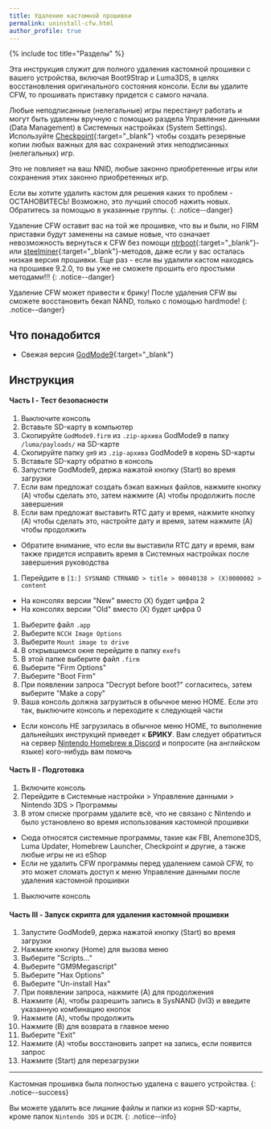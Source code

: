 ```yaml
---
title: Удаление кастомной прошивки
permalink: uninstall-cfw.html
author_profile: true
---
```

{% include toc title="Разделы" %}

Эта инструкция служит для полного удаления кастомной прошивки с вашего устройства, включая Boot9Strap и Luma3DS, в целях восстановления оригинального состояния консоли. Если вы удалите CFW, то прошивать приставку придется с самого начала.

Любые неподписанные (нелегальные) игры перестанут работать и могут быть удалены вручную с помощью раздела Управление данными (Data Management) в Системных настройках (System Settings). Используйте [Checkpoint](https://github.com/FlagBrew/Checkpoint/releases/latest){:target="_blank"} чтобы создать резервные копии любых важных для вас сохранений этих неподписанных (нелегальных) игр.

Это не повлияет на ваш NNID, любые законно приобретенные игры или сохранения этих законно приобретенных игр.

Если вы хотите удалить кастом для решения каких то проблем - ОСТАНОВИТЕСЬ! Возможно, это лучший способ нажить новых. Обратитесь за помощью в указанные группы. 
{: .notice--danger}

Удаление CFW оставит вас на той же прошивке, что вы и были, но FIRM приставки будут заменены на самые новые, что означает невозможность вернуться к CFW без помощи [ntrboot](ntrboot){:target="_blank"}- или [steelminer](steelminer){:target="_blank"}-методов, даже если у вас осталась низкая версия прошивки. Еще раз - если вы удалили кастом находясь на прошивке 9.2.0, то вы уже не сможете прошить его простыми методами!!! 
{: .notice--danger}

Удаление CFW может привести к брику! После удаления CFW вы сможете восстановить бекап NAND, только с помощью hardmode!
{: .notice--danger}

## Что понадобится

* Свежая версия [GodMode9](https://github.com/d0k3/GodMode9/releases/latest){:target="_blank"}

## Инструкция

#### Часть I - Тест безопасности

1. Выключите консоль
1. Вставьте SD-карту в компьютер
1. Скопируйте `GodMode9.firm` из `.zip-архива` GodMode9 в папку `/luma/payloads/` на SD-карте
1. Скопируйте папку `gm9` из `.zip-архива` GodMode9 в корень SD-карты
1. Вставьте SD-карту обратно в консоль
1. Запустите GodMode9, держа нажатой кнопку (Start) во время загрузки
1. Если вам предложат создать бэкап важных файлов, нажмите кнопку (A) чтобы сделать это, затем нажмите (A) чтобы продолжить после завершения
1. Если вам предложат выставить RTC дату и время, нажмите кнопку (A) чтобы сделать это, настройте дату и время, затем нажмите (A) чтобы продолжить
  + Обратите внимание, что если вы выставили RTC дату и время, вам также придется исправить время в Системных настройках после завершения руководства
1. Перейдите в `[1:] SYSNAND CTRNAND > title > 00040138 > (X)0000002 > content`
  + На консолях версии "New" вместо (X) будет цифра 2
  + На консолях версии "Old" вместо (X) будет цифра 0
1. Выберите файл `.app`
1. Выберите `NCCH Image Options`
1. Выберите `Mount image to drive`
1. В открывшемся окне перейдите в папку `exefs`
1. В этой папке выберите файл `.firm`
1. Выберите "Firm Options"
1. Выберите "Boot Firm"
1. При появлении запроса "Decrypt before boot?" согласитесь, затем выберите "Make a copy"
1. Ваша консоль должна загрузиться в обычное меню HOME. Если это так, выключите консоль и переходите к следующей части
  + Если консоль НЕ загрузилась в обычное меню HOME, то выполнение дальнейших инструкций приведет к **БРИКУ**. Вам следует обратиться на сервер [Nintendo Homebrew в Discord](https://discord.gg/MWxPgEp) и попросите (на английском языке) кого-нибудь вам помочь
  
#### Часть II - Подготовка

1. Включите консоль
1. Перейдите в Системные настройки > Управление данными > Nintendo 3DS > Программы
1. В этом списке программ удалите всё, что не связано с Nintendo и было установлено во время использования кастомной прошивки
  + Сюда относятся системные программы, такие как FBI, Anemone3DS, Luma Updater, Homebrew Launcher, Checkpoint и другие, а также любые игры не из eShop
  + Если не удалить CFW программы перед удалением самой CFW, то это может сломать доступ к меню Управление данными после удаления кастомной прошивки
1. Выключите консоль

#### Часть III - Запуск скрипта для удаления кастомной прошивки

1. Запустите GodMode9, держа нажатой кнопку (Start) во время загрузки
1. Нажмите кнопку (Home) для вызова меню
1. Выберите "Scripts..."
1. Выберите "GM9Megascript"
1. Выберите "Hax Options"
1. Выберите "Un-install Hax"
1. При появлении запроса, нажмите (A) для продолжения
1. Нажмите (A), чтобы разрешить запись в SysNAND (lvl3) и введите указанную комбинацию кнопок
1. Нажмите (A), чтобы продолжить
1. Нажмите (B) для возврата в главное меню
1. Выберите "Exit"
1. Нажмите (A) чтобы восстановить запрет на запись, если появится запрос
1. Нажмите (Start) для перезагрузки

___

Кастомная прошивка была полностью удалена с вашего устройства.
{: .notice--success}

Вы можете удалить все лишние файлы и папки из корня SD-карты, кроме папок `Nintendo 3DS` и `DCIM`.
{: .notice--info}